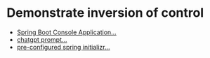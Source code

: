 # Demonstrate inversion of control
- [Spring Boot Console Application...](https://www.baeldung.com/spring-boot-console-app)
- [chatgpt prompt...](hhttps://chat.openai.com/share/917341c8-3cc1-4fe6-ade9-087d91fd97c0)
- [pre-configured spring initializr...](https://start.spring.io/#!type=gradle-project&language=java&platformVersion=3.2.2&packaging=jar&jvmVersion=17&groupId=com.example&artifactId=demo&name=demo&description=Demo%20project%20for%20Spring%20Boot&packageName=com.example.demo)